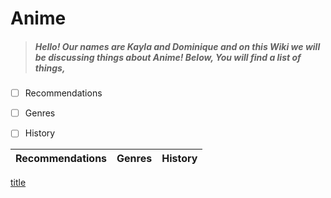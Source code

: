 # Anime
> ##### Hello! Our names are Kayla and Dominique and on this Wiki we will be discussing things about Anime! Below, You will find a list of things,
- [ ] Recommendations
- [ ] Genres
- [ ] History


| Recommendations | Genres | History |
| ----------- | ----------- |-----------------|

[title](RecsMain.md)

